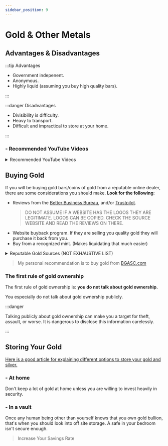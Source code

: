```yaml
---
sidebar_position: 9
---
```


# Gold & Other Metals

## Advantages & Disadvantages

:::tip Advantages

- Government indepenent.
- Anonymous.
- Highly liquid (assuming you buy high quality bars).

:::

:::danger Disadvantages

- Divisibility is difficulty.
- Heavy to transport.
- Difficult and impractical to store at your home.

:::

### - Recommended YouTube Videos

<details>
  <summary>Recommended YouTube Videos</summary>

- [Hidden Secrets of Money Series](https://www.youtube.com/playlist?list=PLE88E9ICdipidHkTehs1VbFzgwrq1jkUJ)
<iframe width="600" height="333" src="https://www.youtube.com/embed/1Dg3Vxx1iIU" title="YouTube video player" frameborder="0" allow="accelerometer; autoplay; clipboard-write; encrypted-media; gyroscope; picture-in-picture" allowfullscreen></iframe>    
<iframe width="600" height="333" src="https://www.youtube.com/embed/UH6VFKVx08c" title="YouTube video player" frameborder="0" allow="accelerometer; autoplay; clipboard-write; encrypted-media; gyroscope; picture-in-picture" allowfullscreen></iframe>

</details>

## Buying Gold

If you will be buying gold bars/coins of gold from a reputable online dealer, there are some considerations you should make. **Look for the following**:
- Reviews from the [Better Business Bureau](https://www.bbb.org/), and/or [Trustpilot](https://www.trustpilot.com/). 
  >DO NOT ASSUME IF A WEBSITE HAS THE LOGOS THEY ARE LEGITIMATE. LOGOS CAN BE COPIED. CHECK THE SOURCE WEBSITE AND READ THE REVIEWS ON THERE.
- Website buyback program. If they are selling you quality gold they will purchase it back from you.
- Buy from a recognized mint. (Makes liquidating that much easier)

<details>
  <summary>Reputable Gold Sources (NOT EXHAUSTIVE LIST)</summary>

- Johnson Matthey
- PAMP Suisse
- Valcambi Suisse
- Royal Canadian Mint
- Perth Mint Australia
- Sunshine Minting, Inc
- Republic Metals

</details>

>My personal recommendation is to buy gold from [BGASC.com](https://www.bgasc.com/)

### The first rule of gold ownership

The first rule of gold ownership is: **you do not talk about gold ownership.** 

You especially do not talk about gold ownership publicly.

:::danger

Talking publicly about gold ownership can make you a target for theft, assault, or worse. It is dangerous to disclose this information carelessly.

:::

## Storing Your Gold

[Here is a good article for explaining different options to store your gold and silver.](https://www.usmoneyreserve.com/blog/how-to-store-gold-silver/#:~:text=Rather%20than%20storing%20them%20in,be%20on%20the%20safe%20side.)

### - At home

Don't keep a lot of gold at home unless you are willing to invest heavily in security.

### - In a vault

Once any human being other than yourself knows that you own gold bullion, that's when you should look into off site storage. A safe in your bedroom isn't secure enough.

>Increase Your Savings Rate